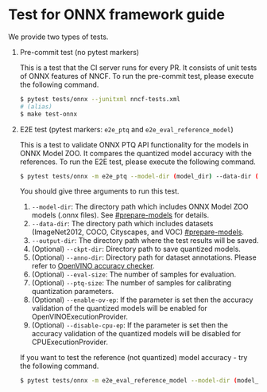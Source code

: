 # Test for ONNX framework guide

We provide two types of tests.

1. Pre-commit test (no pytest markers)

    This is a test that the CI server runs for every PR. It consists of unit tests of ONNX features of NNCF. To run the pre-commit test, please execute the following command.

    ```bash
    $ pytest tests/onnx --junitxml nncf-tests.xml
    # (alias)
    $ make test-onnx
    ```

2. E2E test (pytest markers: `e2e_ptq` and `e2e_eval_reference_model`)

    This is a test to validate ONNX PTQ API functionality for the models in ONNX Model ZOO. It compares the quantized model accuracy with the references. To run the E2E test, please execute the following command.

    ```bash
    $ pytest tests/onnx -m e2e_ptq --model-dir (model_dir) --data-dir (data_dir) --output-dir (output_dir) --ckpt-dir (ckpt_dir) --anno-dir (anno_dir) --eval-size (eval_size) --ptq-size (ptq_size)
    ```

    You should give three arguments to run this test.

    1. `--model-dir`: The directory path which includes ONNX Model ZOO models (.onnx files). See [#prepare-models](benchmarking/README.md#prepare-models) for details.
    2. `--data-dir`: The directory path which includes datasets (ImageNet2012, COCO, Cityscapes, and VOC) [#prepare-models](benchmarking/README.md#prepare-models).
    3. `--output-dir`: The directory path where the test results will be saved.
    4. (Optional) `--ckpt-dir`: Directory path to save quantized models.
    5. (Optional) `--anno-dir`: Directory path for dataset annotations. Please refer to [OpenVINO accuracy checker](https://github.com/openvinotoolkit/open_model_zoo/tree/master/tools/accuracy_checker).
    6. (Optional) `--eval-size`: The number of samples for evaluation.
    7. (Optional) `--ptq-size`: The number of samples for calibrating quantization parameters.
    8. (Optional) `--enable-ov-ep`: If the parameter is set then the accuracy validation of the quantized models
             will be enabled for OpenVINOExecutionProvider.
    9. (Optional) `--disable-cpu-ep`: If the parameter is set then the accuracy validation of the quantized models
             will be disabled for CPUExecutionProvider. 

    If you want to test the reference (not quantized) model accuracy - try the following command.

    ```bash
    $ pytest tests/onnx -m e2e_eval_reference_model --model-dir (model_dir) --data-dir (data_dir) --output-dir (output_dir) --ckpt-dir (ckpt_dir) --anno-dir (anno_dir) --eval-size (eval_size) --ptq-size (ptq_size)
    ```

